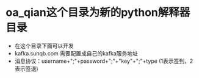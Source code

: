 # oa_qian这个目录为新的python解释器目录
- 在这个目录下面可以开发
- kafka.sunqb.com 需要配置成自己的kafka服务地址
- 消息协议：username+";"+password+";"+"key"+";"+type (1表示签到，2表示签退)